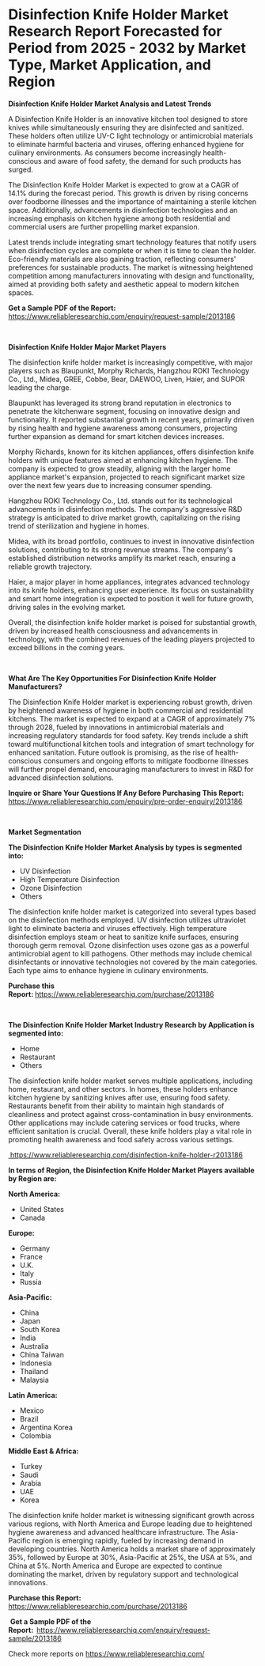 <p><h1>Disinfection Knife Holder Market Research Report Forecasted for Period from 2025 -  2032 by Market Type, Market Application, and Region</h1></p><p><strong>Disinfection Knife Holder Market Analysis and Latest Trends</strong></p>
<p><p>A Disinfection Knife Holder is an innovative kitchen tool designed to store knives while simultaneously ensuring they are disinfected and sanitized. These holders often utilize UV-C light technology or antimicrobial materials to eliminate harmful bacteria and viruses, offering enhanced hygiene for culinary environments. As consumers become increasingly health-conscious and aware of food safety, the demand for such products has surged.</p><p>The Disinfection Knife Holder Market is expected to grow at a CAGR of 14.1% during the forecast period. This growth is driven by rising concerns over foodborne illnesses and the importance of maintaining a sterile kitchen space. Additionally, advancements in disinfection technologies and an increasing emphasis on kitchen hygiene among both residential and commercial users are further propelling market expansion.</p><p>Latest trends include integrating smart technology features that notify users when disinfection cycles are complete or when it is time to clean the holder. Eco-friendly materials are also gaining traction, reflecting consumers' preferences for sustainable products. The market is witnessing heightened competition among manufacturers innovating with design and functionality, aimed at providing both safety and aesthetic appeal to modern kitchen spaces.</p></p>
<p><strong>Get a Sample PDF of the Report:&nbsp;</strong> <a href="https://www.reliableresearchiq.com/enquiry/request-sample/2013186?utm_campaign=2924&utm_medium=2&utm_source=Github&utm_content=ia&utm_term=06042025&utm_id=disinfection-knife-holder">https://www.reliableresearchiq.com/enquiry/request-sample/2013186</a></p>
<p>&nbsp;</p>
<p><strong>Disinfection Knife Holder Major Market Players</strong></p>
<p><p>The disinfection knife holder market is increasingly competitive, with major players such as Blaupunkt, Morphy Richards, Hangzhou ROKI Technology Co., Ltd., Midea, GREE, Cobbe, Bear, DAEWOO, Liven, Haier, and SUPOR leading the charge. </p><p>Blaupunkt has leveraged its strong brand reputation in electronics to penetrate the kitchenware segment, focusing on innovative design and functionality. It reported substantial growth in recent years, primarily driven by rising health and hygiene awareness among consumers, projecting further expansion as demand for smart kitchen devices increases.</p><p>Morphy Richards, known for its kitchen appliances, offers disinfection knife holders with unique features aimed at enhancing kitchen hygiene. The company is expected to grow steadily, aligning with the larger home appliance market's expansion, projected to reach significant market size over the next few years due to increasing consumer spending.</p><p>Hangzhou ROKI Technology Co., Ltd. stands out for its technological advancements in disinfection methods. The company's aggressive R&D strategy is anticipated to drive market growth, capitalizing on the rising trend of sterilization and hygiene in homes. </p><p>Midea, with its broad portfolio, continues to invest in innovative disinfection solutions, contributing to its strong revenue streams. The company's established distribution networks amplify its market reach, ensuring a reliable growth trajectory.</p><p>Haier, a major player in home appliances, integrates advanced technology into its knife holders, enhancing user experience. Its focus on sustainability and smart home integration is expected to position it well for future growth, driving sales in the evolving market.</p><p>Overall, the disinfection knife holder market is poised for substantial growth, driven by increased health consciousness and advancements in technology, with the combined revenues of the leading players projected to exceed billions in the coming years.</p></p>
<p>&nbsp;</p>
<p><strong>What Are The Key Opportunities For Disinfection Knife Holder Manufacturers?</strong></p>
<p><p>The Disinfection Knife Holder market is experiencing robust growth, driven by heightened awareness of hygiene in both commercial and residential kitchens. The market is expected to expand at a CAGR of approximately 7% through 2028, fueled by innovations in antimicrobial materials and increasing regulatory standards for food safety. Key trends include a shift toward multifunctional kitchen tools and integration of smart technology for enhanced sanitation. Future outlook is promising, as the rise of health-conscious consumers and ongoing efforts to mitigate foodborne illnesses will further propel demand, encouraging manufacturers to invest in R&D for advanced disinfection solutions.</p></p>
<p><strong>Inquire or Share Your Questions If Any Before Purchasing This Report:</strong> <a href="https://www.reliableresearchiq.com/enquiry/pre-order-enquiry/2013186?utm_campaign=2924&utm_medium=2&utm_source=Github&utm_content=ia&utm_term=06042025&utm_id=disinfection-knife-holder">https://www.reliableresearchiq.com/enquiry/pre-order-enquiry/2013186</a></p>
<p>&nbsp;</p>
<p><strong>Market Segmentation</strong></p>
<p><strong>The Disinfection Knife Holder Market Analysis by types is segmented into:</strong></p>
<p><ul><li>UV Disinfection</li><li>High Temperature Disinfection</li><li>Ozone Disinfection</li><li>Others</li></ul></p>
<p><p>The disinfection knife holder market is categorized into several types based on the disinfection methods employed. UV disinfection utilizes ultraviolet light to eliminate bacteria and viruses effectively. High temperature disinfection employs steam or heat to sanitize knife surfaces, ensuring thorough germ removal. Ozone disinfection uses ozone gas as a powerful antimicrobial agent to kill pathogens. Other methods may include chemical disinfectants or innovative technologies not covered by the main categories. Each type aims to enhance hygiene in culinary environments.</p></p>
<p><strong>Purchase this Report:&nbsp;</strong><a href="https://www.reliableresearchiq.com/purchase/2013186?utm_campaign=2924&utm_medium=2&utm_source=Github&utm_content=ia&utm_term=06042025&utm_id=disinfection-knife-holder">https://www.reliableresearchiq.com/purchase/2013186</a></p>
<p>&nbsp;</p>
<p><strong>The Disinfection Knife Holder Market Industry Research by Application is segmented into:</strong></p>
<p><ul><li>Home</li><li>Restaurant</li><li>Others</li></ul></p>
<p><p>The disinfection knife holder market serves multiple applications, including home, restaurant, and other sectors. In homes, these holders enhance kitchen hygiene by sanitizing knives after use, ensuring food safety. Restaurants benefit from their ability to maintain high standards of cleanliness and protect against cross-contamination in busy environments. Other applications may include catering services or food trucks, where efficient sanitation is crucial. Overall, these knife holders play a vital role in promoting health awareness and food safety across various settings.</p></p>
<p><a href="https://www.reliableresearchiq.com/disinfection-knife-holder-r2013186?utm_campaign=2924&utm_medium=2&utm_source=Github&utm_content=ia&utm_term=06042025&utm_id=disinfection-knife-holder">&nbsp;https://www.reliableresearchiq.com/disinfection-knife-holder-r2013186</a></p>
<p><strong>In terms of Region, the Disinfection Knife Holder Market Players available by Region are:</strong></p>
<p>
    <p> <strong> North America: </strong>
        <ul>
            <li>United States</li>
            <li>Canada</li>
        </ul>
        </p> 
    <p> <strong> Europe: </strong>
        <ul>
            <li>Germany</li>
            <li>France</li>
            <li>U.K.</li>
            <li>Italy</li>
            <li>Russia</li>
        </ul>
        </p> 
    <p> <strong> Asia-Pacific: </strong>
        <ul>
            <li>China</li>
            <li>Japan</li>
            <li>South Korea</li>
            <li>India</li>
            <li>Australia</li>
            <li>China Taiwan</li>
            <li>Indonesia</li>
            <li>Thailand</li>
            <li>Malaysia</li>
        </ul>
        </p> 
    <p> <strong> Latin America: </strong>
        <ul>
            <li>Mexico</li>
            <li>Brazil</li>
            <li>Argentina Korea</li>
            <li>Colombia</li>
        </ul>
        </p> 
    <p> <strong> Middle East & Africa: </strong>
        <ul>
            <li>Turkey</li>
            <li>Saudi</li>
            <li>Arabia</li>
            <li>UAE</li>
            <li>Korea</li>
        </ul>
    </p>
    </p>
<p><p>The disinfection knife holder market is witnessing significant growth across various regions, with North America and Europe leading due to heightened hygiene awareness and advanced healthcare infrastructure. The Asia-Pacific region is emerging rapidly, fueled by increasing demand in developing countries. North America holds a market share of approximately 35%, followed by Europe at 30%, Asia-Pacific at 25%, the USA at 5%, and China at 5%. North America and Europe are expected to continue dominating the market, driven by regulatory support and technological innovations.</p></p>
<p><strong>Purchase this Report: </strong><a href="https://www.reliableresearchiq.com/purchase/2013186?utm_campaign=2924&utm_medium=2&utm_source=Github&utm_content=ia&utm_term=06042025&utm_id=disinfection-knife-holder">https://www.reliableresearchiq.com/purchase/2013186</a></p>
<p>&nbsp;<strong>Get a Sample PDF of the Report:&nbsp;&nbsp;</strong><a href="https://www.reliableresearchiq.com/enquiry/request-sample/2013186?utm_campaign=2924&utm_medium=2&utm_source=Github&utm_content=ia&utm_term=06042025&utm_id=disinfection-knife-holder">https://www.reliableresearchiq.com/enquiry/request-sample/2013186</a></p>
<p><strong></strong></p>
<p>Check more reports on <a href="https://www.reliableresearchiq.com/?utm_campaign=2924&utm_medium=2&utm_source=Github&utm_content=ia&utm_term=06042025&utm_id=disinfection-knife-holder">https://www.reliableresearchiq.com/</a></p>